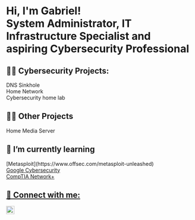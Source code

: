 <h1>Hi, I'm Gabriel! <br> System Administrator, IT Infrastructure Specialist and aspiring Cybersecurity Professional  </a>

<h2>👨‍💻 Cybersecurity Projects:</h2>
DNS Sinkhole <br>
Home Network <br>
Cybersecurity home lab

<h2>🤹‍♂️ Other Projects</h2>
Home Media Server

<h2>🌱 I’m currently learning </h2>
[Metasploit](https://www.offsec.com/metasploit-unleashed) <br>
<a href="https://grow.google/certificates/cybersecurity/#?modal_active=none">Google Cybersecurity <br>
<a href="https://www.comptia.org/certifications/network">CompTIA Network+


<h2> 🤳 Connect with me:</h2>

[<img align="left" alt="Gabriel Patrascu | LinkedIn" width="22px" src="https://cdn.jsdelivr.net/npm/simple-icons@v3/icons/linkedin.svg" />][linkedin]

[linkedin]: https://www.linkedin.com/in/gabriel-patrascu-66bb4613b

<!--
**GPatr/GPatr** is a ✨ _special_ ✨ repository because its `README.md` (this file) appears on your GitHub profile.

Here are some ideas to get you started:

- 🔭 I’m currently working on ...
- 🌱 I’m currently learning ...
- 👯 I’m looking to collaborate on ...
- 🤔 I’m looking for help with ...
- 💬 Ask me about ...
- 📫 How to reach me: ...
- 😄 Pronouns: ...
- ⚡ Fun fact: ...
-->
